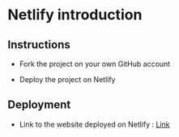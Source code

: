 # Netlify introduction

## Instructions

* Fork the project on your own GitHub account

* Deploy the project on Netlify

## Deployment

* Link to the website deployed on Netlify : [Link](https://boring-jackson-f0c7c1.netlify.app)
